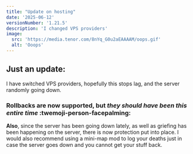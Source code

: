 ```yaml
---
title: "Update on hosting"
date: '2025-06-12'
versionNumber: '1.21.5'
description: 'I changed VPS providers'
image:
  src: 'https://media.tenor.com/8nYq_G0u2aEAAAAM/oops.gif'
  alt: 'Ooops'
---
```


## Just an update:

I have switched VPS providers, hopefully this stops lag, and the server randomly going down.

### Rollbacks are now supported, but *they should have been this entire time* :twemoji-person-facepalming:

**Also**, since the server has been going down lately, as well as griefing has been happening on the server, there is now protection put into place. I would also recommend using a mini-map mod to log your deaths just in case the server goes down and you cannot get your stuff back.
